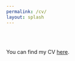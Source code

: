 ```yaml
---
permalink: /cv/
layout: splash
---
```


<br/><br/>
<p>You can find my CV <a href="/assets/docs/CV.pdf" target="_blank" rel="noopener noreferrer">here</a>.</p>
